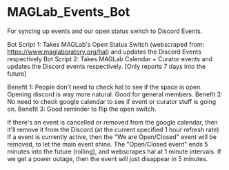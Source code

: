 # MAGLab_Events_Bot
For syncing up events and our open status switch to Discord Events.

Bot Script 1: Takes MAGLab's Open Status Switch (webscraped from: https://www.maglaboratory.org/hal) and updates the Discord Events respectively
Bot Script 2: Takes MAGLab Calendar + Curator events and updates the Discord events respectively. [Only reports 7 days into the future]

Benefit 1: People don't need to check hal to see if the space is open. Opening discord is way more natural. Good for general members.
Benefit 2: No need to check google calendar to see if event or curator stuff is going on.
Benefit 3: Good reminder to flip the open switch.

If there's an event is cancelled or removed from the google calendar, then it'll remove it from the Discord (at the current specified 1 hour refresh rate)
If a event is currently active, then the "We are Open/Closed" event will be removed, to let the main event shine.
The "Open/Closed event" ends 5 minutes into the future (rolling), and webscrapes hal at 1 minute intervals. If we get a power outage, then the event will just disappear in 5 minutes.
